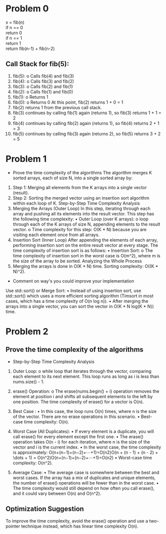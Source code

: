 # Problem 0
x = fib(n)</br>
    if n == 0</br>
        return 0</br>
    if n == 1</br>
         return 1</br>
    return fib(n-1) + fib(n-2)</br>


##  Call Stack for fib(5):
1.	fib(5):
o	Calls fib(4) and fib(3)
2.	fib(4):
o	Calls fib(3) and fib(2)
3.	fib(3):
o	Calls fib(2) and fib(1)
4.	fib(2):
o	Calls fib(1) and fib(0)
5.	fib(1):
o	Returns 1
6.	fib(0):
o	Returns 0
At this point, fib(2) returns 1 + 0 = 1
7.	fib(2) returns 1 from the previous call stack.
8.	fib(3) continues by calling fib(1) again (returns 1), so fib(3) returns 1 + 1 = 2
9.	fib(4) continues by calling fib(2) again (returns 1), so fib(4) returns 2 + 1 = 3
10.	fib(5) continues by calling fib(3) again (returns 2), so fib(5) returns 3 + 2 = 5


# Problem 1
* Prove the time complexity of the algorithms
The algorithm merges K sorted arrays, each of size N, into a single sorted array by:
1.	Step 1: Merging all elements from the K arrays into a single vector (result).
2.	Step 2: Sorting the merged vector using an insertion sort algorithm within each loop of K.
Step-by-Step Time Complexity Analysis
1. Merging the Arrays (Outer Loop)
In this step, iterating through each array and pushing all its elements into the result vector. This step has the following time complexity:
•	Outer Loop (over K arrays):
o	loop through each of the K arrays of size N, appending elements to the result vector.
o	Time complexity for this step: O(K * N) because you are visiting each element once from all arrays.
2. Insertion Sort (Inner Loop)
After appending the elements of each array, performing insertion sort on the entire result vector at every stage. The time complexity of insertion sort is as follows:
•	Insertion Sort:
o	The time complexity of insertion sort in the worst case is O(m^2), where m is the size of the array to be sorted.
Analyzing the Whole Process
1.	Merging the arrays is done in O(K * N) time.
Sorting complexity: O((K * N)^2).

* Comment on way's you could improve your implementation

Use std::sort() or Merge Sort:
•	Instead of using insertion sort, use std::sort() which uses a more efficient sorting algorithm (Timsort in most cases, which has a time complexity of O(n log n)).
•	After merging the arrays into a single vector, you can sort the vector in O(K * N log(K * N)) time.

# Problem 2
## Prove the time complexity of the algorithms

* Step-by-Step Time Complexity Analysis
1.	Outer Loop:
o	while loop that iterates through the vector, comparing each element to its next element. This loop runs as long as i is less than nums.size() - 1.
2.	erase() Operation:
o	The erase(nums.begin() + i) operation removes the element at position i and shifts all subsequent elements to the left by one position. The time complexity of erase() for a vector is O(n).

1. Best Case :
•	In this case, the loop runs O(n) times, where n is the size of the vector. There are no erase operations in this scenario.
•	Best-case time complexity: O(n).
2. Worst Case (All Duplicates):
•	If every element is a duplicate, you will call erase() for every element except the first one.
•	The erase() operation takes O(n - i) for each iteration, where n is the size of the vector and i is the current index.
•	In the worst case, the time complexity is approximately: O(n+(n−1)+(n−2)+⋯+1)=O(n2)O(n + (n - 1) + (n - 2) + \dots + 1) = O(n^2)O(n+(n−1)+(n−2)+⋯+1)=O(n2)
•	Worst-case time complexity: O(n^2).
3. Average Case:
•	The average case is somewhere between the best and worst cases. If the array has a mix of duplicates and unique elements, the number of erase() operations will be fewer than in the worst case.
•	The time complexity would still depend on how often you call erase(), and it could vary between O(n) and O(n^2).

## Optimization Suggestion
To improve the time complexity, avoid the erase() operation and use a two-pointer technique instead, which has linear time complexity O(n).
